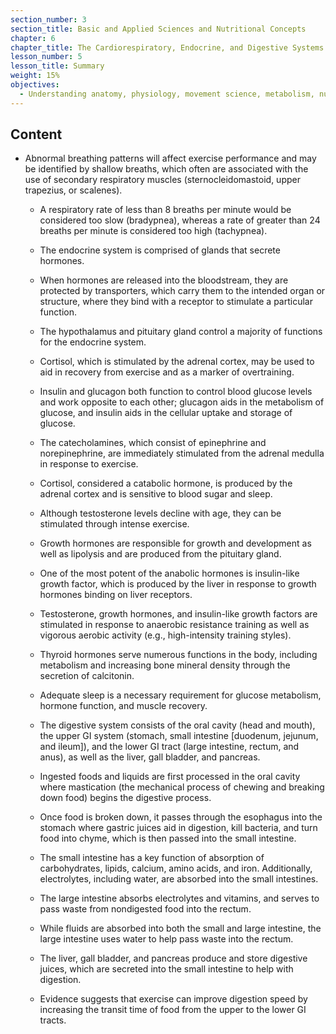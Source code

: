 ```yaml
---
section_number: 3
section_title: Basic and Applied Sciences and Nutritional Concepts
chapter: 6
chapter_title: The Cardiorespiratory, Endocrine, and Digestive Systems
lesson_number: 5
lesson_title: Summary
weight: 15%
objectives:
  - Understanding anatomy, physiology, movement science, metabolism, nutrition, and supplementation.
---
```


## Content
- Abnormal breathing patterns will affect exercise performance and may be identified by shallow breaths, which often are associated with the use of secondary respiratory muscles (sternocleidomastoid, upper trapezius, or scalenes).

	- A respiratory rate of less than 8 breaths per minute would be considered too slow (bradypnea), whereas a rate of greater than 24 breaths per minute is considered too high (tachypnea).

	- The endocrine system is comprised of glands that secrete hormones.

	- When hormones are released into the bloodstream, they are protected by transporters, which carry them to the intended organ or structure, where they bind with a receptor to stimulate a particular function.

	- The hypothalamus and pituitary gland control a majority of functions for the endocrine system.

	- Cortisol, which is stimulated by the adrenal cortex, may be used to aid in recovery from exercise and as a marker of overtraining.

	- Insulin and glucagon both function to control blood glucose levels and work opposite to each other; glucagon aids in the metabolism of glucose, and insulin aids in the cellular uptake and storage of glucose.

	- The catecholamines, which consist of epinephrine and norepinephrine, are immediately stimulated from the adrenal medulla in response to exercise.

	- Cortisol, considered a catabolic hormone, is produced by the adrenal cortex and is sensitive to blood sugar and sleep.

	- Although testosterone levels decline with age, they can be stimulated through intense exercise.

	- Growth hormones are responsible for growth and development as well as lipolysis and are produced from the pituitary gland.

	- One of the most potent of the anabolic hormones is insulin-like growth factor, which is produced by the liver in response to growth hormones binding on liver receptors.

	- Testosterone, growth hormones, and insulin-like growth factors are stimulated in response to anaerobic resistance training as well as vigorous aerobic activity (e.g., high-intensity training styles).

	- Thyroid hormones serve numerous functions in the body, including metabolism and increasing bone mineral density through the secretion of calcitonin.

	- Adequate sleep is a necessary requirement for glucose metabolism, hormone function, and muscle recovery.

	- The digestive system consists of the oral cavity (head and mouth), the upper GI system (stomach, small intestine [duodenum, jejunum, and ileum]), and the lower GI tract (large intestine, rectum, and anus), as well as the liver, gall bladder, and pancreas.

	- Ingested foods and liquids are first processed in the oral cavity where mastication (the mechanical process of chewing and breaking down food) begins the digestive process.

	- Once food is broken down, it passes through the esophagus into the stomach where gastric juices aid in digestion, kill bacteria, and turn food into chyme, which is then passed into the small intestine.

	- The small intestine has a key function of absorption of carbohydrates, lipids, calcium, amino acids, and iron. Additionally, electrolytes, including water, are absorbed into the small intestines.

	- The large intestine absorbs electrolytes and vitamins, and serves to pass waste from nondigested food into the rectum.

	- While fluids are absorbed into both the small and large intestine, the large intestine uses water to help pass waste into the rectum.

	- The liver, gall bladder, and pancreas produce and store digestive juices, which are secreted into the small intestine to help with digestion.

	- Evidence suggests that exercise can improve digestion speed by increasing the transit time of food from the upper to the lower GI tracts.